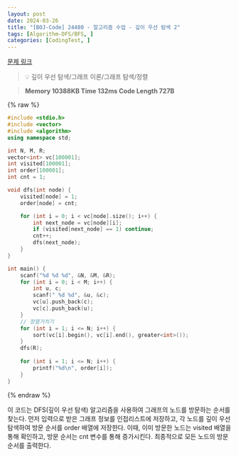 ```yaml
---
layout: post
date: 2024-03-26
title: "[BOJ-Code] 24480 - 알고리즘 수업 - 깊이 우선 탐색 2"
tags: [Algorithm-DFS/BFS, ]
categories: [CodingTest, ]
---
```



[문제 링크](https://www.acmicpc.net/problem/24480)


> 💡 깊이 우선 탐색/그래프 이론/그래프 탐색/정렬


> **Memory   10388KB                                  Time   132ms                                Code Length   727B**



{% raw %}
```c++
#include <stdio.h>
#include <vector>
#include <algorithm>
using namespace std;

int N, M, R;
vector<int> vc[100001];
int visited[100001];
int order[100001];
int cnt = 1;

void dfs(int node) {
	visited[node] = 1;
	order[node] = cnt;

	for (int i = 0; i < vc[node].size(); i++) {
		int next_node = vc[node][i];
		if (visited[next_node] == 1) continue;
		cnt++;
		dfs(next_node);
	}
}

int main() {
	scanf("%d %d %d", &N, &M, &R);
	for (int i = 0; i < M; i++) {
		int u, c;
		scanf(" %d %d", &u, &c);
		vc[u].push_back(c);
		vc[c].push_back(u);
	}
	// 정렬거치기
	for (int i = 1; i <= N; i++) {
		sort(vc[i].begin(), vc[i].end(), greater<int>());
	}
	dfs(R);
	
	for (int i = 1; i <= N; i++) {
		printf("%d\n", order[i]);
	}
}
```
{% endraw %}



이 코드는 DFS(깊이 우선 탐색) 알고리즘을 사용하여 그래프의 노드를 방문하는 순서를 찾는다.
먼저 입력으로 받은 그래프 정보를 인접리스트에 저장하고, 각 노드를 깊이 우선 탐색하여 방문 순서를 order 배열에 저장한다.
이때, 이미 방문한 노드는 visited 배열을 통해 확인하고, 방문 순서는 cnt 변수를 통해 증가시킨다.
최종적으로 모든 노드의 방문 순서를 출력한다.

